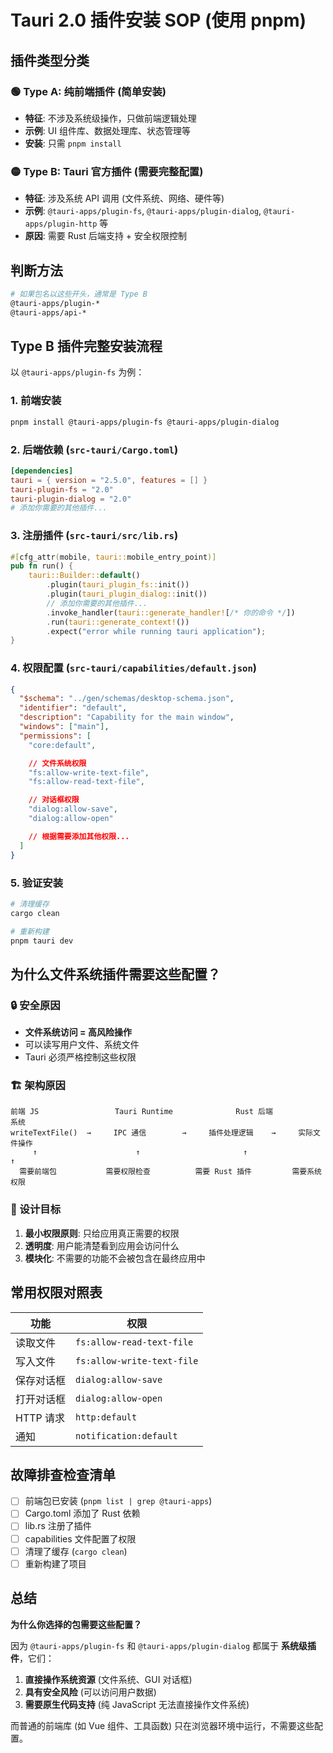 # Tauri 2.0 插件安装 SOP (使用 pnpm)

## 插件类型分类

### 🟢 Type A: 纯前端插件 (简单安装)

- **特征**: 不涉及系统级操作，只做前端逻辑处理
- **示例**: UI 组件库、数据处理库、状态管理等
- **安装**: 只需 `pnpm install`

### 🟡 Type B: Tauri 官方插件 (需要完整配置)

- **特征**: 涉及系统 API 调用 (文件系统、网络、硬件等)
- **示例**: `@tauri-apps/plugin-fs`, `@tauri-apps/plugin-dialog`, `@tauri-apps/plugin-http` 等
- **原因**: 需要 Rust 后端支持 + 安全权限控制

## 判断方法

```bash
# 如果包名以这些开头，通常是 Type B
@tauri-apps/plugin-*
@tauri-apps/api-*
```

## Type B 插件完整安装流程

以 `@tauri-apps/plugin-fs` 为例：

### 1. 前端安装

```bash
pnpm install @tauri-apps/plugin-fs @tauri-apps/plugin-dialog
```

### 2. 后端依赖 (`src-tauri/Cargo.toml`)

```toml
[dependencies]
tauri = { version = "2.5.0", features = [] }
tauri-plugin-fs = "2.0"
tauri-plugin-dialog = "2.0"
# 添加你需要的其他插件...
```

### 3. 注册插件 (`src-tauri/src/lib.rs`)

```rust
#[cfg_attr(mobile, tauri::mobile_entry_point)]
pub fn run() {
    tauri::Builder::default()
        .plugin(tauri_plugin_fs::init())
        .plugin(tauri_plugin_dialog::init())
        // 添加你需要的其他插件...
        .invoke_handler(tauri::generate_handler![/* 你的命令 */])
        .run(tauri::generate_context!())
        .expect("error while running tauri application");
}
```

### 4. 权限配置 (`src-tauri/capabilities/default.json`)

```json
{
  "$schema": "../gen/schemas/desktop-schema.json",
  "identifier": "default",
  "description": "Capability for the main window",
  "windows": ["main"],
  "permissions": [
    "core:default",

    // 文件系统权限
    "fs:allow-write-text-file",
    "fs:allow-read-text-file",

    // 对话框权限
    "dialog:allow-save",
    "dialog:allow-open"

    // 根据需要添加其他权限...
  ]
}
```

### 5. 验证安装

```bash
# 清理缓存
cargo clean

# 重新构建
pnpm tauri dev
```

## 为什么文件系统插件需要这些配置？

### 🔒 安全原因

- **文件系统访问 = 高风险操作**
- 可以读写用户文件、系统文件
- Tauri 必须严格控制这些权限

### 🏗️ 架构原因

```text
前端 JS                 Tauri Runtime              Rust 后端                 系统
writeTextFile()  →     IPC 通信        →     插件处理逻辑    →     实际文件操作
     ↑                      ↑                       ↑                    ↑
  需要前端包           需要权限检查          需要 Rust 插件         需要系统权限
```

### 🎯 设计目标

1. **最小权限原则**: 只给应用真正需要的权限
2. **透明度**: 用户能清楚看到应用会访问什么
3. **模块化**: 不需要的功能不会被包含在最终应用中

## 常用权限对照表

| 功能       | 权限                       |
| ---------- | -------------------------- |
| 读取文件   | `fs:allow-read-text-file`  |
| 写入文件   | `fs:allow-write-text-file` |
| 保存对话框 | `dialog:allow-save`        |
| 打开对话框 | `dialog:allow-open`        |
| HTTP 请求  | `http:default`             |
| 通知       | `notification:default`     |

## 故障排查检查清单

- [ ] 前端包已安装 (`pnpm list | grep @tauri-apps`)
- [ ] Cargo.toml 添加了 Rust 依赖
- [ ] lib.rs 注册了插件
- [ ] capabilities 文件配置了权限
- [ ] 清理了缓存 (`cargo clean`)
- [ ] 重新构建了项目

## 总结

**为什么你选择的包需要这些配置？**

因为 `@tauri-apps/plugin-fs` 和 `@tauri-apps/plugin-dialog` 都属于 **系统级插件**，它们：

1. **直接操作系统资源** (文件系统、GUI 对话框)
2. **具有安全风险** (可以访问用户数据)
3. **需要原生代码支持** (纯 JavaScript 无法直接操作文件系统)

而普通的前端库 (如 Vue 组件、工具函数) 只在浏览器环境中运行，不需要这些配置。
